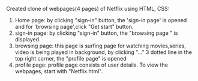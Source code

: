 Created clone of webpages(4 pages) of Netflix using HTML, CSS:
1) Home page: by clicking "sign-in" button, the 'sign-in page' is opened and for 'browsing page',click "Get start" button.
2) sign-in page: by clicking "sign-in" button, the "browsing page " is displayed.
3) browsing page: this page is surfing page for watching movies,series, video is being played in background,
   by clicking "..." 3 dotted line in the top right corner, the "profile page" is opened
4) profile page: profile page consists of  user details.
To view the webpages, start with "Netflix.html". 
